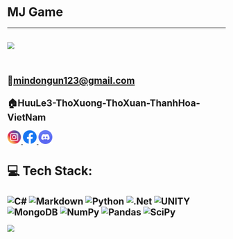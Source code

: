 
# MJ Game
---

![](https://github.com/mindongun123/MJGame/blob/main/MJGame.gif)
---
<br>📧mindongun123@gmail.com<br>
<br>🏠HuuLe3-ThoXuong-ThoXuan-ThanhHoa-VietNam<br>
---

<div class ="Socials">

<a href="https://www.instagram.com/mindongunjunmyungjoo/">
  <img src="./instagram.png" alt="instagram" width="32f" height="32f" >
</a>

<a href="https://www.facebook.com/md.6823">
  <img src="./facebook.png" alt="facebook" width="32" height="32" >
</a>

<a href="https://discord.gg/mindongun#9535">
  <img src="./discord.png" alt="discord" width="32" height="32" >
</a>
</div>


# 💻 Tech Stack:
![C#](https://img.shields.io/badge/c%23-%23239120.svg?style=for-the-badge&logo=c-sharp&logoColor=white) ![Markdown](https://img.shields.io/badge/markdown-%23000000.svg?style=for-the-badge&logo=markdown&logoColor=white) ![Python](https://img.shields.io/badge/python-3670A0?style=for-the-badge&logo=python&logoColor=ffdd54) ![.Net](https://img.shields.io/badge/.NET-5C2D91?style=for-the-badge&logo=.net&logoColor=white) ![UNITY](https://img.shields.io/badge/Unity-%2320232a.svg?style=for-the-badge&logo=unity&logoColor=white) ![MongoDB](https://img.shields.io/badge/MongoDB-%234ea94b.svg?style=for-the-badge&logo=mongodb&logoColor=white) ![NumPy](https://img.shields.io/badge/numpy-%23013243.svg?style=for-the-badge&logo=numpy&logoColor=white) ![Pandas](https://img.shields.io/badge/pandas-%23150458.svg?style=for-the-badge&logo=pandas&logoColor=white) ![SciPy](https://img.shields.io/badge/SciPy-%230C55A5.svg?style=for-the-badge&logo=scipy&logoColor=%white)
---
[![](https://visitcount.itsvg.in/api?id=mindongun23&icon=1&color=3)](https://visitcount.itsvg.in)

<!-- Proudly created with GPRM ( https://gprm.itsvg.in ) -->






